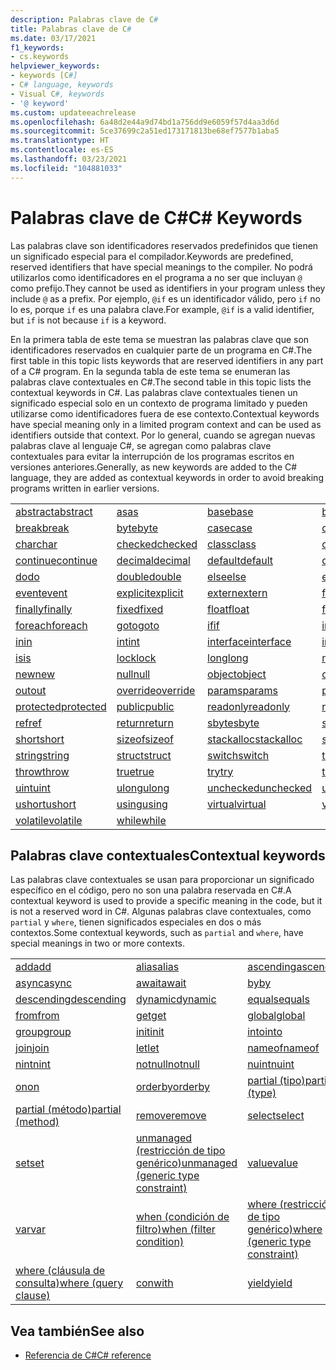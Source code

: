 ```yaml
---
description: Palabras clave de C#
title: Palabras clave de C#
ms.date: 03/17/2021
f1_keywords:
- cs.keywords
helpviewer_keywords:
- keywords [C#]
- C# language, keywords
- Visual C#, keywords
- '@ keyword'
ms.custom: updateeachrelease
ms.openlocfilehash: 6a48d2e44a9d74bd1a756dd9e6059f57d4aa3d6d
ms.sourcegitcommit: 5ce37699c2a51ed173171813be68ef7577b1aba5
ms.translationtype: HT
ms.contentlocale: es-ES
ms.lasthandoff: 03/23/2021
ms.locfileid: "104881033"
---
```

# <a name="c-keywords"></a><span data-ttu-id="b0600-103">Palabras clave de C#</span><span class="sxs-lookup"><span data-stu-id="b0600-103">C# Keywords</span></span>

<span data-ttu-id="b0600-104">Las palabras clave son identificadores reservados predefinidos que tienen un significado especial para el compilador.</span><span class="sxs-lookup"><span data-stu-id="b0600-104">Keywords are predefined, reserved identifiers that have special meanings to the compiler.</span></span> <span data-ttu-id="b0600-105">No podrá utilizarlos como identificadores en el programa a no ser que incluyan `@` como prefijo.</span><span class="sxs-lookup"><span data-stu-id="b0600-105">They cannot be used as identifiers in your program unless they include `@` as a prefix.</span></span> <span data-ttu-id="b0600-106">Por ejemplo, `@if` es un identificador válido, pero `if` no lo es, porque `if` es una palabra clave.</span><span class="sxs-lookup"><span data-stu-id="b0600-106">For example, `@if` is a valid identifier, but `if` is not because `if` is a keyword.</span></span>  
  
 <span data-ttu-id="b0600-107">En la primera tabla de este tema se muestran las palabras clave que son identificadores reservados en cualquier parte de un programa en C#.</span><span class="sxs-lookup"><span data-stu-id="b0600-107">The first table in this topic lists keywords that are reserved identifiers in any part of a C# program.</span></span> <span data-ttu-id="b0600-108">En la segunda tabla de este tema se enumeran las palabras clave contextuales en C#.</span><span class="sxs-lookup"><span data-stu-id="b0600-108">The second table in this topic lists the contextual keywords in C#.</span></span> <span data-ttu-id="b0600-109">Las palabras clave contextuales tienen un significado especial solo en un contexto de programa limitado y pueden utilizarse como identificadores fuera de ese contexto.</span><span class="sxs-lookup"><span data-stu-id="b0600-109">Contextual keywords have special meaning only in a limited program context and can be used as identifiers outside that context.</span></span> <span data-ttu-id="b0600-110">Por lo general, cuando se agregan nuevas palabras clave al lenguaje C#, se agregan como palabras clave contextuales para evitar la interrupción de los programas escritos en versiones anteriores.</span><span class="sxs-lookup"><span data-stu-id="b0600-110">Generally, as new keywords are added to the C# language, they are added as contextual keywords in order to avoid breaking programs written in earlier versions.</span></span>  
  
|||||  
|---|---|---|---|  
|[<span data-ttu-id="b0600-111">abstract</span><span class="sxs-lookup"><span data-stu-id="b0600-111">abstract</span></span>](abstract.md)|[<span data-ttu-id="b0600-112">as</span><span class="sxs-lookup"><span data-stu-id="b0600-112">as</span></span>](../operators/type-testing-and-cast.md#as-operator)|[<span data-ttu-id="b0600-113">base</span><span class="sxs-lookup"><span data-stu-id="b0600-113">base</span></span>](base.md)|[<span data-ttu-id="b0600-114">bool</span><span class="sxs-lookup"><span data-stu-id="b0600-114">bool</span></span>](../builtin-types/bool.md)|  
|[<span data-ttu-id="b0600-115">break</span><span class="sxs-lookup"><span data-stu-id="b0600-115">break</span></span>](break.md)|[<span data-ttu-id="b0600-116">byte</span><span class="sxs-lookup"><span data-stu-id="b0600-116">byte</span></span>](../builtin-types/integral-numeric-types.md)|[<span data-ttu-id="b0600-117">case</span><span class="sxs-lookup"><span data-stu-id="b0600-117">case</span></span>](switch.md)|[<span data-ttu-id="b0600-118">catch</span><span class="sxs-lookup"><span data-stu-id="b0600-118">catch</span></span>](try-catch.md)|  
|[<span data-ttu-id="b0600-119">char</span><span class="sxs-lookup"><span data-stu-id="b0600-119">char</span></span>](../builtin-types/char.md)|[<span data-ttu-id="b0600-120">checked</span><span class="sxs-lookup"><span data-stu-id="b0600-120">checked</span></span>](checked.md)|[<span data-ttu-id="b0600-121">class</span><span class="sxs-lookup"><span data-stu-id="b0600-121">class</span></span>](class.md)|[<span data-ttu-id="b0600-122">const</span><span class="sxs-lookup"><span data-stu-id="b0600-122">const</span></span>](const.md)|  
|[<span data-ttu-id="b0600-123">continue</span><span class="sxs-lookup"><span data-stu-id="b0600-123">continue</span></span>](continue.md)|[<span data-ttu-id="b0600-124">decimal</span><span class="sxs-lookup"><span data-stu-id="b0600-124">decimal</span></span>](../builtin-types/floating-point-numeric-types.md)|[<span data-ttu-id="b0600-125">default</span><span class="sxs-lookup"><span data-stu-id="b0600-125">default</span></span>](default.md)|[<span data-ttu-id="b0600-126">delegate</span><span class="sxs-lookup"><span data-stu-id="b0600-126">delegate</span></span>](../builtin-types/reference-types.md)|  
|[<span data-ttu-id="b0600-127">do</span><span class="sxs-lookup"><span data-stu-id="b0600-127">do</span></span>](do.md)|[<span data-ttu-id="b0600-128">double</span><span class="sxs-lookup"><span data-stu-id="b0600-128">double</span></span>](../builtin-types/floating-point-numeric-types.md)|[<span data-ttu-id="b0600-129">else</span><span class="sxs-lookup"><span data-stu-id="b0600-129">else</span></span>](if-else.md)|[<span data-ttu-id="b0600-130">enum</span><span class="sxs-lookup"><span data-stu-id="b0600-130">enum</span></span>](../builtin-types/enum.md)|  
|[<span data-ttu-id="b0600-131">event</span><span class="sxs-lookup"><span data-stu-id="b0600-131">event</span></span>](event.md)|[<span data-ttu-id="b0600-132">explicit</span><span class="sxs-lookup"><span data-stu-id="b0600-132">explicit</span></span>](../operators/user-defined-conversion-operators.md)|[<span data-ttu-id="b0600-133">extern</span><span class="sxs-lookup"><span data-stu-id="b0600-133">extern</span></span>](extern.md)|[<span data-ttu-id="b0600-134">false</span><span class="sxs-lookup"><span data-stu-id="b0600-134">false</span></span>](../builtin-types/bool.md)|  
|[<span data-ttu-id="b0600-135">finally</span><span class="sxs-lookup"><span data-stu-id="b0600-135">finally</span></span>](try-finally.md)|[<span data-ttu-id="b0600-136">fixed</span><span class="sxs-lookup"><span data-stu-id="b0600-136">fixed</span></span>](fixed-statement.md)|[<span data-ttu-id="b0600-137">float</span><span class="sxs-lookup"><span data-stu-id="b0600-137">float</span></span>](../builtin-types/floating-point-numeric-types.md)|[<span data-ttu-id="b0600-138">for</span><span class="sxs-lookup"><span data-stu-id="b0600-138">for</span></span>](for.md)|  
|[<span data-ttu-id="b0600-139">foreach</span><span class="sxs-lookup"><span data-stu-id="b0600-139">foreach</span></span>](foreach-in.md)|[<span data-ttu-id="b0600-140">goto</span><span class="sxs-lookup"><span data-stu-id="b0600-140">goto</span></span>](goto.md)|[<span data-ttu-id="b0600-141">if</span><span class="sxs-lookup"><span data-stu-id="b0600-141">if</span></span>](if-else.md)|[<span data-ttu-id="b0600-142">implicit</span><span class="sxs-lookup"><span data-stu-id="b0600-142">implicit</span></span>](../operators/user-defined-conversion-operators.md)|  
|[<span data-ttu-id="b0600-143">in</span><span class="sxs-lookup"><span data-stu-id="b0600-143">in</span></span>](in.md)|[<span data-ttu-id="b0600-144">int</span><span class="sxs-lookup"><span data-stu-id="b0600-144">int</span></span>](../builtin-types/integral-numeric-types.md)|[<span data-ttu-id="b0600-145">interface</span><span class="sxs-lookup"><span data-stu-id="b0600-145">interface</span></span>](interface.md)|[<span data-ttu-id="b0600-146">internal</span><span class="sxs-lookup"><span data-stu-id="b0600-146">internal</span></span>](internal.md)|
|[<span data-ttu-id="b0600-147">is</span><span class="sxs-lookup"><span data-stu-id="b0600-147">is</span></span>](is.md)|[<span data-ttu-id="b0600-148">lock</span><span class="sxs-lookup"><span data-stu-id="b0600-148">lock</span></span>](lock-statement.md)|[<span data-ttu-id="b0600-149">long</span><span class="sxs-lookup"><span data-stu-id="b0600-149">long</span></span>](../builtin-types/integral-numeric-types.md)|[<span data-ttu-id="b0600-150">namespace</span><span class="sxs-lookup"><span data-stu-id="b0600-150">namespace</span></span>](namespace.md)|
|[<span data-ttu-id="b0600-151">new</span><span class="sxs-lookup"><span data-stu-id="b0600-151">new</span></span>](../operators/new-operator.md)|[<span data-ttu-id="b0600-152">null</span><span class="sxs-lookup"><span data-stu-id="b0600-152">null</span></span>](null.md)|[<span data-ttu-id="b0600-153">object</span><span class="sxs-lookup"><span data-stu-id="b0600-153">object</span></span>](../builtin-types/reference-types.md)|[<span data-ttu-id="b0600-154">operator</span><span class="sxs-lookup"><span data-stu-id="b0600-154">operator</span></span>](../operators/operator-overloading.md)|
|[<span data-ttu-id="b0600-155">out</span><span class="sxs-lookup"><span data-stu-id="b0600-155">out</span></span>](out.md)|[<span data-ttu-id="b0600-156">override</span><span class="sxs-lookup"><span data-stu-id="b0600-156">override</span></span>](override.md)|[<span data-ttu-id="b0600-157">params</span><span class="sxs-lookup"><span data-stu-id="b0600-157">params</span></span>](params.md)|[<span data-ttu-id="b0600-158">private</span><span class="sxs-lookup"><span data-stu-id="b0600-158">private</span></span>](private.md)|
|[<span data-ttu-id="b0600-159">protected</span><span class="sxs-lookup"><span data-stu-id="b0600-159">protected</span></span>](protected.md)|[<span data-ttu-id="b0600-160">public</span><span class="sxs-lookup"><span data-stu-id="b0600-160">public</span></span>](public.md)|[<span data-ttu-id="b0600-161">readonly</span><span class="sxs-lookup"><span data-stu-id="b0600-161">readonly</span></span>](readonly.md)|[<span data-ttu-id="b0600-162">record</span><span class="sxs-lookup"><span data-stu-id="b0600-162">record</span></span>](../../programming-guide/classes-and-structs/records.md)|
|[<span data-ttu-id="b0600-163">ref</span><span class="sxs-lookup"><span data-stu-id="b0600-163">ref</span></span>](ref.md)|[<span data-ttu-id="b0600-164">return</span><span class="sxs-lookup"><span data-stu-id="b0600-164">return</span></span>](return.md)|[<span data-ttu-id="b0600-165">sbyte</span><span class="sxs-lookup"><span data-stu-id="b0600-165">sbyte</span></span>](../builtin-types/integral-numeric-types.md)|[<span data-ttu-id="b0600-166">sealed</span><span class="sxs-lookup"><span data-stu-id="b0600-166">sealed</span></span>](sealed.md)|
|[<span data-ttu-id="b0600-167">short</span><span class="sxs-lookup"><span data-stu-id="b0600-167">short</span></span>](../builtin-types/integral-numeric-types.md)|[<span data-ttu-id="b0600-168">sizeof</span><span class="sxs-lookup"><span data-stu-id="b0600-168">sizeof</span></span>](../operators/sizeof.md)|[<span data-ttu-id="b0600-169">stackalloc</span><span class="sxs-lookup"><span data-stu-id="b0600-169">stackalloc</span></span>](../operators/stackalloc.md)|[<span data-ttu-id="b0600-170">static</span><span class="sxs-lookup"><span data-stu-id="b0600-170">static</span></span>](static.md)|
|[<span data-ttu-id="b0600-171">string</span><span class="sxs-lookup"><span data-stu-id="b0600-171">string</span></span>](../builtin-types/reference-types.md)|[<span data-ttu-id="b0600-172">struct</span><span class="sxs-lookup"><span data-stu-id="b0600-172">struct</span></span>](../builtin-types/struct.md)|[<span data-ttu-id="b0600-173">switch</span><span class="sxs-lookup"><span data-stu-id="b0600-173">switch</span></span>](switch.md)|[<span data-ttu-id="b0600-174">this</span><span class="sxs-lookup"><span data-stu-id="b0600-174">this</span></span>](this.md)|
|[<span data-ttu-id="b0600-175">throw</span><span class="sxs-lookup"><span data-stu-id="b0600-175">throw</span></span>](throw.md)|[<span data-ttu-id="b0600-176">true</span><span class="sxs-lookup"><span data-stu-id="b0600-176">true</span></span>](../builtin-types/bool.md)|[<span data-ttu-id="b0600-177">try</span><span class="sxs-lookup"><span data-stu-id="b0600-177">try</span></span>](try-catch.md)|[<span data-ttu-id="b0600-178">typeof</span><span class="sxs-lookup"><span data-stu-id="b0600-178">typeof</span></span>](../operators/type-testing-and-cast.md#typeof-operator)|
|[<span data-ttu-id="b0600-179">uint</span><span class="sxs-lookup"><span data-stu-id="b0600-179">uint</span></span>](../builtin-types/integral-numeric-types.md)|[<span data-ttu-id="b0600-180">ulong</span><span class="sxs-lookup"><span data-stu-id="b0600-180">ulong</span></span>](../builtin-types/integral-numeric-types.md)|[<span data-ttu-id="b0600-181">unchecked</span><span class="sxs-lookup"><span data-stu-id="b0600-181">unchecked</span></span>](unchecked.md)|[<span data-ttu-id="b0600-182">unsafe</span><span class="sxs-lookup"><span data-stu-id="b0600-182">unsafe</span></span>](unsafe.md)|
|[<span data-ttu-id="b0600-183">ushort</span><span class="sxs-lookup"><span data-stu-id="b0600-183">ushort</span></span>](../builtin-types/integral-numeric-types.md)|[<span data-ttu-id="b0600-184">using</span><span class="sxs-lookup"><span data-stu-id="b0600-184">using</span></span>](using.md)|[<span data-ttu-id="b0600-185">virtual</span><span class="sxs-lookup"><span data-stu-id="b0600-185">virtual</span></span>](virtual.md)|[<span data-ttu-id="b0600-186">void</span><span class="sxs-lookup"><span data-stu-id="b0600-186">void</span></span>](../builtin-types/void.md)|
|[<span data-ttu-id="b0600-187">volatile</span><span class="sxs-lookup"><span data-stu-id="b0600-187">volatile</span></span>](volatile.md)|[<span data-ttu-id="b0600-188">while</span><span class="sxs-lookup"><span data-stu-id="b0600-188">while</span></span>](while.md)|

## <a name="contextual-keywords"></a><span data-ttu-id="b0600-189">Palabras clave contextuales</span><span class="sxs-lookup"><span data-stu-id="b0600-189">Contextual keywords</span></span>

 <span data-ttu-id="b0600-190">Las palabras clave contextuales se usan para proporcionar un significado específico en el código, pero no son una palabra reservada en C#.</span><span class="sxs-lookup"><span data-stu-id="b0600-190">A contextual keyword is used to provide a specific meaning in the code, but it is not a reserved word in C#.</span></span> <span data-ttu-id="b0600-191">Algunas palabras clave contextuales, como `partial` y `where`, tienen significados especiales en dos o más contextos.</span><span class="sxs-lookup"><span data-stu-id="b0600-191">Some contextual keywords, such as `partial` and `where`, have special meanings in two or more contexts.</span></span>  
  
||||  
|---|---|---|  
|[<span data-ttu-id="b0600-192">add</span><span class="sxs-lookup"><span data-stu-id="b0600-192">add</span></span>](add.md)|[<span data-ttu-id="b0600-193">alias</span><span class="sxs-lookup"><span data-stu-id="b0600-193">alias</span></span>](extern-alias.md)|[<span data-ttu-id="b0600-194">ascending</span><span class="sxs-lookup"><span data-stu-id="b0600-194">ascending</span></span>](ascending.md)|
|[<span data-ttu-id="b0600-195">async</span><span class="sxs-lookup"><span data-stu-id="b0600-195">async</span></span>](async.md)|[<span data-ttu-id="b0600-196">await</span><span class="sxs-lookup"><span data-stu-id="b0600-196">await</span></span>](../operators/await.md)|[<span data-ttu-id="b0600-197">by</span><span class="sxs-lookup"><span data-stu-id="b0600-197">by</span></span>](by.md)|
|[<span data-ttu-id="b0600-198">descending</span><span class="sxs-lookup"><span data-stu-id="b0600-198">descending</span></span>](descending.md)|[<span data-ttu-id="b0600-199">dynamic</span><span class="sxs-lookup"><span data-stu-id="b0600-199">dynamic</span></span>](../builtin-types/reference-types.md)|[<span data-ttu-id="b0600-200">equals</span><span class="sxs-lookup"><span data-stu-id="b0600-200">equals</span></span>](equals.md)|
|[<span data-ttu-id="b0600-201">from</span><span class="sxs-lookup"><span data-stu-id="b0600-201">from</span></span>](from-clause.md)|[<span data-ttu-id="b0600-202">get</span><span class="sxs-lookup"><span data-stu-id="b0600-202">get</span></span>](get.md)|[<span data-ttu-id="b0600-203">global</span><span class="sxs-lookup"><span data-stu-id="b0600-203">global</span></span>](../operators/namespace-alias-qualifier.md)|
|[<span data-ttu-id="b0600-204">group</span><span class="sxs-lookup"><span data-stu-id="b0600-204">group</span></span>](group-clause.md)|[<span data-ttu-id="b0600-205">init</span><span class="sxs-lookup"><span data-stu-id="b0600-205">init</span></span>](init.md)|[<span data-ttu-id="b0600-206">into</span><span class="sxs-lookup"><span data-stu-id="b0600-206">into</span></span>](into.md)|
|[<span data-ttu-id="b0600-207">join</span><span class="sxs-lookup"><span data-stu-id="b0600-207">join</span></span>](join-clause.md)|[<span data-ttu-id="b0600-208">let</span><span class="sxs-lookup"><span data-stu-id="b0600-208">let</span></span>](let-clause.md)|[<span data-ttu-id="b0600-209">nameof</span><span class="sxs-lookup"><span data-stu-id="b0600-209">nameof</span></span>](../operators/nameof.md)|
|[<span data-ttu-id="b0600-210">nint</span><span class="sxs-lookup"><span data-stu-id="b0600-210">nint</span></span>](../builtin-types/nint-nuint.md)|[<span data-ttu-id="b0600-211">notnull</span><span class="sxs-lookup"><span data-stu-id="b0600-211">notnull</span></span>](../../programming-guide/generics/constraints-on-type-parameters.md#notnull-constraint)|[<span data-ttu-id="b0600-212">nuint</span><span class="sxs-lookup"><span data-stu-id="b0600-212">nuint</span></span>](../builtin-types/nint-nuint.md)|
|[<span data-ttu-id="b0600-213">on</span><span class="sxs-lookup"><span data-stu-id="b0600-213">on</span></span>](on.md)|[<span data-ttu-id="b0600-214">orderby</span><span class="sxs-lookup"><span data-stu-id="b0600-214">orderby</span></span>](orderby-clause.md)|[<span data-ttu-id="b0600-215">partial (tipo)</span><span class="sxs-lookup"><span data-stu-id="b0600-215">partial (type)</span></span>](partial-type.md)|
|[<span data-ttu-id="b0600-216">partial (método)</span><span class="sxs-lookup"><span data-stu-id="b0600-216">partial (method)</span></span>](partial-method.md)|[<span data-ttu-id="b0600-217">remove</span><span class="sxs-lookup"><span data-stu-id="b0600-217">remove</span></span>](remove.md)|[<span data-ttu-id="b0600-218">select</span><span class="sxs-lookup"><span data-stu-id="b0600-218">select</span></span>](select-clause.md)|
|[<span data-ttu-id="b0600-219">set</span><span class="sxs-lookup"><span data-stu-id="b0600-219">set</span></span>](set.md)|[<span data-ttu-id="b0600-220">unmanaged (restricción de tipo genérico)</span><span class="sxs-lookup"><span data-stu-id="b0600-220">unmanaged (generic type constraint)</span></span>](../../programming-guide/generics/constraints-on-type-parameters.md#unmanaged-constraint)|[<span data-ttu-id="b0600-221">value</span><span class="sxs-lookup"><span data-stu-id="b0600-221">value</span></span>](value.md)|
|[<span data-ttu-id="b0600-222">var</span><span class="sxs-lookup"><span data-stu-id="b0600-222">var</span></span>](var.md)|[<span data-ttu-id="b0600-223">when (condición de filtro)</span><span class="sxs-lookup"><span data-stu-id="b0600-223">when (filter condition)</span></span>](when.md)|[<span data-ttu-id="b0600-224">where (restricción de tipo genérico)</span><span class="sxs-lookup"><span data-stu-id="b0600-224">where (generic type constraint)</span></span>](where-generic-type-constraint.md)|
|[<span data-ttu-id="b0600-225">where (cláusula de consulta)</span><span class="sxs-lookup"><span data-stu-id="b0600-225">where (query clause)</span></span>](where-clause.md)|[<span data-ttu-id="b0600-226">con</span><span class="sxs-lookup"><span data-stu-id="b0600-226">with</span></span>](../operators/with-expression.md)|[<span data-ttu-id="b0600-227">yield</span><span class="sxs-lookup"><span data-stu-id="b0600-227">yield</span></span>](yield.md)||

## <a name="see-also"></a><span data-ttu-id="b0600-228">Vea también</span><span class="sxs-lookup"><span data-stu-id="b0600-228">See also</span></span>

- [<span data-ttu-id="b0600-229">Referencia de C#</span><span class="sxs-lookup"><span data-stu-id="b0600-229">C# reference</span></span>](../index.md)
